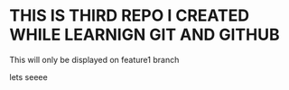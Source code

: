 # THIS IS THIRD REPO I CREATED WHILE LEARNIGN GIT AND GITHUB


This will only be displayed on feature1 branch

lets seeee